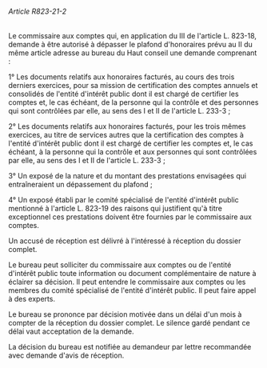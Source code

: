 ###### Article R823-21-2

Le commissaire aux comptes qui, en application du III de l'article L. 823-18, demande à être autorisé à dépasser le plafond d'honoraires prévu au II du même article adresse au bureau du Haut conseil une demande comprenant :

1° Les documents relatifs aux honoraires facturés, au cours des trois derniers exercices, pour sa mission de certification des comptes annuels et consolidés de l'entité d'intérêt public dont il est chargé de certifier les comptes et, le cas échéant, de la personne qui la contrôle et des personnes qui sont contrôlées par elle, au sens des I et II de l'article L. 233-3 ;

2° Les documents relatifs aux honoraires facturés, pour les trois mêmes exercices, au titre de services autres que la certification des comptes à l'entité d'intérêt public dont il est chargé de certifier les comptes et, le cas échéant, à la personne qui la contrôle et aux personnes qui sont contrôlées par elle, au sens des I et II de l'article L. 233-3 ;

3° Un exposé de la nature et du montant des prestations envisagées qui entraîneraient un dépassement du plafond ;

4° Un exposé établi par le comité spécialisé de l'entité d'intérêt public mentionné à l'article L. 823-19 des raisons qui justifient qu'à titre exceptionnel ces prestations doivent être fournies par le commissaire aux comptes.

Un accusé de réception est délivré à l'intéressé à réception du dossier complet.

Le bureau peut solliciter du commissaire aux comptes ou de l'entité d'intérêt public toute information ou document complémentaire de nature à éclairer sa décision. Il peut entendre le commissaire aux comptes ou les membres du comité spécialisé de l'entité d'intérêt public. Il peut faire appel à des experts.

Le bureau se prononce par décision motivée dans un délai d'un mois à compter de la réception du dossier complet. Le silence gardé pendant ce délai vaut acceptation de la demande.

La décision du bureau est notifiée au demandeur par lettre recommandée avec demande d'avis de réception.

